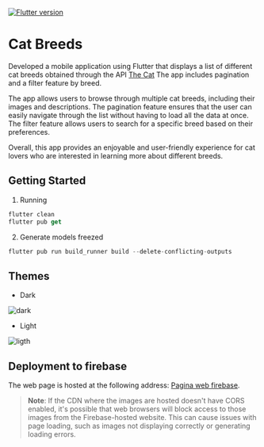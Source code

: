 [![Flutter version](https://img.shields.io/badge/Flutter-3.7.11-informational.svg)](https://esflutter.dev/docs/development/tools/sdk/releases?tab=macos)

# Cat Breeds

 Developed a mobile application using Flutter that displays a list of different cat breeds obtained through the API [The Cat](https://thecatapi.com) The app includes pagination and a filter feature by breed.

The app allows users to browse through multiple cat breeds, including their images and descriptions. The pagination feature ensures that the user can easily navigate through the list without having to load all the data at once. The filter feature allows users to search for a specific breed based on their preferences.

Overall, this app provides an enjoyable and user-friendly experience for cat lovers who are interested in learning more about different breeds.

## Getting Started

1. Running 
``` dart
flutter clean
flutter pub get
```

2. Generate models freezed 
``` dart
flutter pub run build_runner build --delete-conflicting-outputs
```

## Themes 

- Dark 

![dark](https://user-images.githubusercontent.com/80381423/235535338-1dcdda85-1b38-4eb5-9454-7bc47ba4e4a8.jpg)

- Light

![ligth](https://user-images.githubusercontent.com/80381423/235535140-cd777a8d-464b-4807-ae95-bd84c30eb8df.jpg)

## Deployment to firebase

The web page is hosted at the following address:
[Pagina web firebase](catbreeds-eec09.web.app/).
 

> **Note**:
> If the CDN where the images are hosted doesn't have CORS enabled, it's possible that web browsers will block access to those images from the Firebase-hosted website. This can cause issues with page loading, such as images not displaying correctly or generating loading errors.
